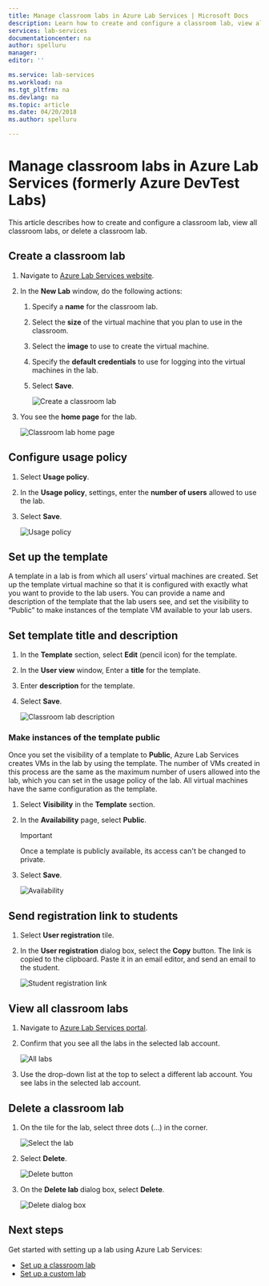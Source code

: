 ```yaml
---
title: Manage classroom labs in Azure Lab Services | Microsoft Docs
description: Learn how to create and configure a classroom lab, view all the classroom labs, shre the registration link with a lab user, or delete a lab. 
services: lab-services
documentationcenter: na
author: spelluru
manager: 
editor: ''

ms.service: lab-services
ms.workload: na
ms.tgt_pltfrm: na
ms.devlang: na
ms.topic: article
ms.date: 04/20/2018
ms.author: spelluru

---
```

# Manage classroom labs in Azure Lab Services (formerly Azure DevTest Labs)
This article describes how to create and configure a classroom lab, view all classroom labs, or delete a classroom lab.

## Create a classroom lab

1. Navigate to [Azure Lab Services website](https://labs.azure.com).
2. In the **New Lab** window, do the following actions: 
    1. Specify a **name** for the classroom lab. 
    2. Select the **size** of the virtual machine that you plan to use in the classroom.
    3. Select the **image** to use to create the virtual machine.
    4. Specify the **default credentials** to use for logging into the virtual machines in the lab.
    7. Select **Save**.

        ![Create a classroom lab](./media/how-to-manage-classroom-labs/new-lab-window.png)
1. You see the **home page** for the lab. 
    
    ![Classroom lab home page](./media/how-to-manage-classroom-labs/classroom-lab-home-page.png)

## Configure usage policy

1. Select **Usage policy**. 
2. In the **Usage policy**, settings, enter the **number of users** allowed to use the lab.
3. Select **Save**. 

    ![Usage policy](./media/how-to-manage-classroom-labs/usage-policy-settings.png)

## Set up the template
A template in a lab is from which all users’ virtual machines are created. Set up the template virtual machine so that it is configured with exactly what you want to provide to the lab users. You can provide a name and description of the template that the lab users see, and set the visibility to “Public” to make instances of the template VM available to your lab users.  

## Set template title and description
1. In the **Template** section, select **Edit** (pencil icon) for the template. 
2. In the **User view** window, Enter a **title** for the template.
3. Enter **description** for the template.
4. Select **Save**.

    ![Classroom lab description](./media/how-to-manage-classroom-labs/lab-description.png)

### Make instances of the template public 
Once you set the visibility of a template to **Public**, Azure Lab Services creates VMs in the lab by using the template. The number of VMs created in this process are the same as the maximum number of users allowed into the lab, which you can set in the usage policy of the lab. All virtual machines have the same configuration as the template.  

1. Select **Visibility** in the **Template** section. 
2. In the **Availability** page, select **Public**.
    
    > [!IMPORTANT]
    > Once a template is publicly available, its access can't be changed to private. 
3. Select **Save**.

    ![Availability](./media/how-to-manage-classroom-labs/public-access.png)

## Send registration link to students

1. Select **User registration** tile.
2. In the **User registration** dialog box, select the **Copy** button. The link is copied to the clipboard. Paste it in an email editor, and send an email to the student. 

    ![Student registration link](./media/how-to-manage-classroom-labs/registration-link.png)

## View all classroom labs
1. Navigate to [Azure Lab Services portal](https://labs.azure.com).
2. Confirm that you see all the labs in the selected lab account. 

    ![All labs](./media/how-to-manage-classroom-labs/all-labs.png)
3. Use the drop-down list at the top to select a different lab account. You see labs in the selected lab account. 

## Delete a classroom lab
1. On the tile for the lab, select three dots (...) in the corner. 

    ![Select the lab](./media/how-to-manage-classroom-labs/select-three-dots.png)
2. Select **Delete**. 

    ![Delete button](./media/how-to-manage-classroom-labs/delete-button.png)
3. On the **Delete lab** dialog box, select **Delete**. 

    ![Delete dialog box](./media/how-to-manage-classroom-labs/delete-lab-dialog-box.png)
 

## Next steps
Get started with setting up a lab using Azure Lab Services:

- [Set up a classroom lab](how-to-manage-classroom-labs.md)
- [Set up a custom lab](tutorial-create-custom-lab.md)
